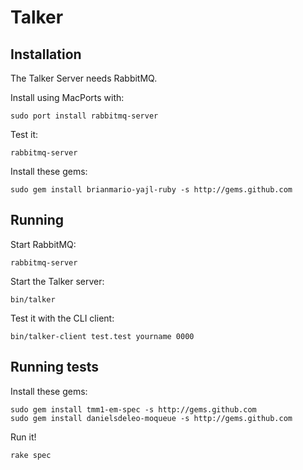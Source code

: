 # Talker

## Installation

The Talker Server needs RabbitMQ.

Install using MacPorts with:

    sudo port install rabbitmq-server

Test it:

    rabbitmq-server

Install these gems:

    sudo gem install brianmario-yajl-ruby -s http://gems.github.com

## Running

Start RabbitMQ:

    rabbitmq-server

Start the Talker server:

    bin/talker

Test it with the CLI client:

    bin/talker-client test.test yourname 0000

## Running tests

Install these gems:

    sudo gem install tmm1-em-spec -s http://gems.github.com
    sudo gem install danielsdeleo-moqueue -s http://gems.github.com
    
Run it!

    rake spec